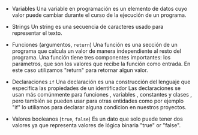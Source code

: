  * Variables
    Una variable en programación es un elemento de datos cuyo valor puede cambiar durante el curso de la ejecución de un programa.

 * Strings
    Un string es una secuencia de caracteres usado para representar el texto.

 * Funciones (argumentos, `return`)
     Una función es una sección de un programa que calcula un valor de manera independiente al resto del programa. Una función tiene tres componentes importantes: los parámetros, que son los valores que recibe la función como entrada. En este caso utilizamos "return" para retornar algun valor.

 * Declaraciones `if`
    Una declaración es una construcción del lenguaje que especifica las propiedades de un identificador Las declaraciones se usan más comúnmente para funciones , variables , constantes y clases , pero también se pueden usar para otras entidades como por ejemplo "if" lo utiliamos para declarar alguna condicion en nuestros proyectos.

 * Valores booleanos (`true`, `false`)
    Es un dato que solo puede tener dos valores ya que representa valores de lógica binaria "true" or "false".